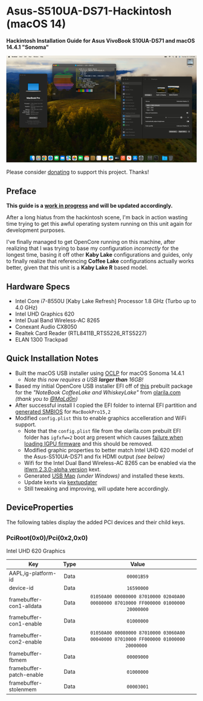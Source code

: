 

# Asus-S510UA-DS71-Hackintosh (macOS 14)
**Hackintosh Installation Guide for Asus VivoBook S10UA-DS71 and macOS 14.4.1 "Sonoma"**
<p align="center" style="margin:0 auto !important;text-align:center !important;"><img src="Images/Asus-S510UA-DS71-Hackintosh-14.4.1.png"></p>

Please consider [donating](https://paypal.me/djouija) to support this project. Thanks!

## Preface
**This guide is a <u>work in progress</u> and will be updated accordingly.**

After a long hiatus from the hackintosh scene, I'm back in action wasting time trying to get this awful operating system running on this unit again for development purposes.

I've finally managed to get OpenCore running on this machine, after realizing that I was trying to base my configuration _incorrectly_ for the longest time, basing it off other **Kaby Lake** configurations and guides, only to finally realize that referencing **Coffee Lake** configurations actually works better, given that this unit is a **Kaby Lake R** based model. 


## Hardware Specs
- Intel Core i7-8550U [Kaby Lake Refresh] Processor 1.8 GHz (Turbo up to 4.0 GHz)
- Intel UHD Graphics 620
- Intel Dual Band Wireless-AC 8265
- Conexant Audio CX8050
- Realtek Card Reader (RTL8411B_RTS5226_RTS5227)
- ELAN 1300 Trackpad

## Quick Installation Notes

- Built the macOS USB installer using [OCLP](https://dortania.github.io/OpenCore-Legacy-Patcher/INSTALLER.html) for macOS Sonoma 14.4.1
	-  _Note this now requires a USB **larger than** 16GB!_
- Based my initial OpenCore USB installer EFI off of [this](https://olarila.com/files/OPENCORE1/EFI.Opencore.NoteBook.Coffee.Lake.Whiskey.Lake.zip) prebuilt package for the _"NoteBook CoffeeLake and WhiskeyLake"_ from [olarila.com](https://www.olarila.com/topic/5676-hackintosh-efi-folder-with-clover-and-opencore/)  _(thank you to [@MaLd0n](https://github.com/MaLd0n))_
- After successful install I copied the EFI folder to internal EFI partition and [generated SMBIOS](https://github.com/corpnewt/GenSMBIOS) for `MacBookPro15,2`
- Modified `config.plist` this to enable graphics accelleration and WiFi support.
	- Note that the `config.plist` file from the olarila.com prebuilt EFI folder has `igfxfw=2` boot arg present which causes [ failure when loading IGPU firmware](https://elitemacx86.com/threads/how-to-improve-igpu-performance-intel-graphics-on-macos.1059/) and this should be removed.
	- Modified graphic properties to better match Intel UHD 620 model of the Asus-S510UA-DS71 and fix HDMI output _(see below)_
	- Wifi for the Intel Dual Band Wireless-AC 8265 can be enabled via the [itlwm 2.3.0-alpha version](https://github.com/OpenIntelWireless/itlwm/releases/tag/v2.3.0-alpha) kext.
	- Generated [USB Map](https://github.com/corpnewt/USBMap) _(under Windows)_ and installed these kexts.
	- Update kexts via [kextupdater](https://github.com/MacThings/kextupdater)
	- Still tweaking and improving, will update here accordingly.

## DeviceProperties

The following tables display the added PCI devices and their child keys.


### PciRoot(0x0)/Pci(0x2,0x0)

Intel UHD 620 Graphics

| **Key**                  | **Type** |   **Value**  |
|--------------------------|:--------:|:------------:|
| AAPL,ig-platform-id      |   Data   | ``00001B59`` |
| device-id                |   Data   | ``16590000`` |
| framebuffer-con1-alldata |   Data   | ``01050A00 00080000 87010000 02040A00 00080000 87010000 FF000000 01000000 20000000`` |
| framebuffer-con1-enable  |   Data   | ``01000000`` |
| framebuffer-con2-enable  |   Data   | ``01050A00 00080000 87010000 03060A00 00040000 87010000 FF000000 01000000 20000000 `` |
| framebuffer-fbmem        |   Data   | ``00009000`` |
| framebuffer-patch-enable |   Data   | ``01000000`` |
| framebuffer-stolenmem    |   Data   | ``00003001`` |

